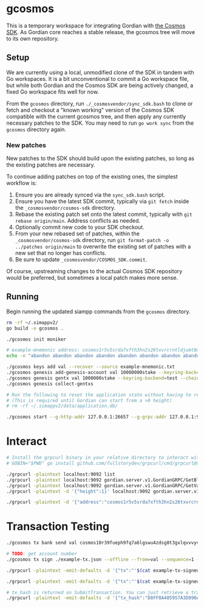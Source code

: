 # gcosmos

This is a temporary workspace for integrating Gordian with [the Cosmos SDK](https://github.com/cosmos/cosmos-sdk).
As Gordian core reaches a stable release, the gcosmos tree will move to its own repository.

## Setup

We are currently using a local, unmodified clone of the SDK in tandem with Go workspaces.
It is a bit unconventional to commit a Go workspace file, but while both Gordian and the Cosmos SDK
are being actively changed, a fixed Go workspace fits well for now.

From the `gcosmos` directory, run `./_cosmosvendor/sync_sdk.bash` to clone or fetch and checkout
a "known working" version of the Cosmos SDK compatible with the current gcosmos tree,
and then apply any currently necessary patches to the SDK.
You may need to run `go work sync` from the `gcosmos` directory again.

### New patches

New patches to the SDK should build upon the existing patches,
so long as the existing patches are necessary.

To continue adding patches on top of the existing ones,
the simplest workflow is:

1. Ensure you are already synced via the `sync_sdk.bash` script.
2. Ensure you have the latest SDK commit, typically via `git fetch` inside the `_cosmosvendor/cosmos-sdk` directory.
3. Rebase the existing patch set onto the latest commit, typically with `git rebase origin/main`. Address conflicts as needed.
4. Optionally commit new code to your SDK checkout.
4. From your new rebased set of patches, within the `_cosmosvendor/cosmos-sdk` directory,
   run `git format-patch -o ../patches origin/main` to overwrite the existing set of patches with a new set that no longer has conflicts.
5. Be sure to update `_cosmosvendor/COSMOS_SDK.commit`.

Of course, upstreaming changes to the actual Cosmos SDK repository would be preferred,
but sometimes a local patch makes more sense.

## Running

Begin running the updated siampp commands from the `gcosmos` directory.

```bash
rm -rf ~/.simappv2/
go build -o gcosmos .

./gcosmos init moniker

# example-mnemonic address: cosmos1r5v5srda7xfth3hn2s26txvrcrntldjumt8mhl
echo -n "abandon abandon abandon abandon abandon abandon abandon abandon abandon abandon abandon abandon abandon abandon abandon abandon abandon abandon abandon abandon abandon abandon abandon art" > example-mnemonic.txt

./gcosmos keys add val --recover --source example-mnemonic.txt
./gcosmos genesis add-genesis-account val 10000000stake --keyring-backend=test
./gcosmos genesis gentx val 1000000stake --keyring-backend=test --chain-id=gcosmos
./gcosmos genesis collect-gentxs

# Run the following to reset the application state without having to reset the base data directory.
# (This is required until Gordian can start from a >0 height)
# rm -rf ~/.simappv2/data/application.db/

./gcosmos start --g-http-addr 127.0.0.1:26657 --g-grpc-addr 127.0.0.1:9092
```

# Interact
```bash
# Install the grpcurl binary in your relative directory to interact with the GRPC server.
# GOBIN="$PWD" go install github.com/fullstorydev/grpcurl/cmd/grpcurl@v1

./grpcurl -plaintext localhost:9092 list
./grpcurl -plaintext localhost:9092 gordian.server.v1.GordianGRPC/GetBlocksWatermark
./grpcurl -plaintext localhost:9092 gordian.server.v1.GordianGRPC/GetValidators
./grpcurl -plaintext -d '{"height":1}' localhost:9092 gordian.server.v1.GordianGRPC/GetBlock

./grpcurl -plaintext -d '{"address":"cosmos1r5v5srda7xfth3hn2s26txvrcrntldjumt8mhl","denom":"stake"}' localhost:9092 gordian.server.v1.GordianGRPC/QueryAccountBalance
```

# Transaction Testing
```bash
./gcosmos tx bank send val cosmos10r39fueph9fq7a6lgswu4zdsg8t3gxlqvvvyvn 1stake --chain-id=TODO:TEMPORARY_CHAIN_ID --generate-only > example-tx.json

# TODO: get account number
./gcosmos tx sign ./example-tx.json --offline --from=val --sequence=1 --account-number=1 --chain-id=TODO:TEMPORARY_CHAIN_ID --keyring-backend=test > example-tx-signed.json

./grpcurl -plaintext -emit-defaults -d '{"tx":"'$(cat example-tx-signed.json | base64 | tr -d '\n')'"}' localhost:9092 gordian.server.v1.GordianGRPC/SimulateTransaction

./grpcurl -plaintext -emit-defaults -d '{"tx":"'$(cat example-tx-signed.json | base64 | tr -d '\n')'"}' localhost:9092 gordian.server.v1.GordianGRPC/SubmitTransactionSync

# tx_hash is returned on SubmitTransaction. You can just retrieve a transaction hash if you SimulateTransaction.
./grpcurl -plaintext -emit-defaults -d '{"tx_hash":"D8FF0A405957A3D090A485CA3C997A25E2964F2E7840DDBCBFE805EC97192651"}' localhost:9092 gordian.server.v1.GordianGRPC/QueryTransaction
```

